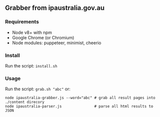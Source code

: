 ## Grabber from ipaustralia.gov.au

### Requirements

- Node v8+ with npm
- Google Chrome (or Chromium)
- Node modules: puppeteer, minimist, cheerio 

### Install

Run the script: `install.sh`
    
### Usage

Run the script: `grab.sh "abc"` or:

```
node ipaustralia-grabber.js --word="abc" # grab all result pages into ./content direcory 
node ipaustralia-parser.js               # parse all html results to JSON
```
